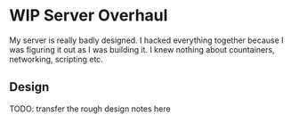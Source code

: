 # WIP Server Overhaul

My server is really badly designed. I hacked everything together because I was figuring it out as I was building it. I knew nothing about countainers, networking, scripting etc.

## Design

TODO: transfer the rough design notes here
